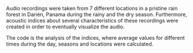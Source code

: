 Audio recordings were taken from 7 different locations in a pristine rain forest in Darién, Panama during the rainy and the dry season.
Furthermore, acoustic indices about several characteristics of these recordings were created in order to eventually visualize the audio.

The code is the analysis of the indices, where average values for different times during the day, seasons and locations were calculated. 
